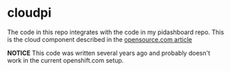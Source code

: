 # cloudpi

The code in this repo integrates with the code in my pidashboard repo. This is the cloud component described in the [opensource.com article](https://opensource.com/article/17/3/pi-display-dashboard)

**NOTICE** This code was written several years ago and probably doesn't work in the current openshift.com setup. 
